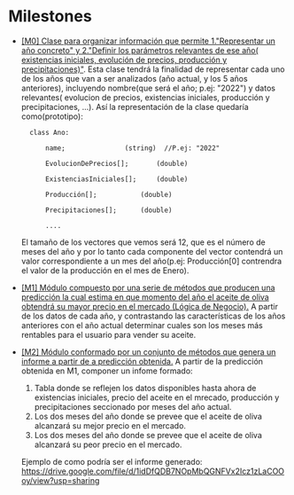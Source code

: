 # Milestones

* [[M0] Clase para organizar información que permite 1."Representar un año concreto" y 2."Definir los parámetros relevantes de ese año( existencias iniciales, evolución de precios, producción y precipitaciones)"](https://github.com/joseantonio2001/OlivApp/milestone/5).
Esta clase tendrá la finalidad de representar cada uno de los años que van a ser analizados (año actual, y los 5 años anteriores), incluyendo nombre(que será el año; p.ej: "2022") y datos relevantes( evolucion de precios, existencias iniciales, producción y precipitaciones, ...). Así la representación de la clase quedaría como(prototipo):



		class Ano:
	
			name;				(string)  //P.ej: "2022"
		
			EvolucionDePrecios[];		(double)
		
			ExistenciasIniciales[];		(double)

			Producción[];			(double)

			Precipitaciones[];		(double)

			....

	El tamaño de los vectores que vemos será 12, que es el número de meses del año y por lo tanto cada componente del vector contendrá un valor correspondiente a un mes del año(p.ej: Producción[0] contrendra el valor de la producción en el mes de Enero).



* [[M1] Módulo compuesto por una serie de métodos que producen una predicción la cual estima en que momento del año el aceite de oliva obtendrá su mayor precio en el mercado (Lógica de Negocio).](https://github.com/joseantonio2001/OlivApp/milestone/6)
A partir de los datos de cada año, y contrastando las características de los años anteriores con el año actual determinar cuales son los meses más rentables para el usuario para vender su aceite.

* [[M2] Módulo conformado por un conjunto de métodos que genera un informe a partir de a predicción obtenida.](https://github.com/joseantonio2001/OlivApp/milestone/7)
A partir de la predicción obtenida en M1, componer un infome formado:
	1. Tabla donde se reflejen los datos disponibles hasta ahora de existencias iniciales, precio del aceite en el mrecado, producción y precipitaciones seccionado por meses del año actual.
	2. Los dos meses del año donde se prevee que el aceite de oliva alcanzará su mejor precio en el mercado. 
	3. Los dos meses del año donde se prevee que el aceite de oliva alcanzará su peor precio en el mercado. 
	
	Ejemplo de como podría ser el informe generado: https://drive.google.com/file/d/1idDfQDB7NOpMbQGNFVx2Icz1zLaCOOoy/view?usp=sharing

